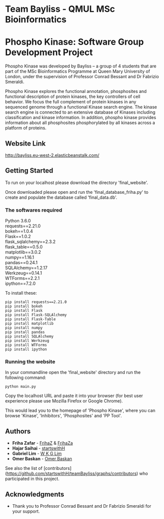 
# Team Bayliss - QMUL MSc Bioinformatics
# Phospho Kinase: Software Group Development Project

Phospho Kinase was developed by Bayliss – a group of 4 students that are part of the MSc Bioinformatics Programme at Queen Mary University of London, under the supervision of Professor Conrad Bessant and Dr Fabrizio Smeraldi.

Phospho Kinase explores the functional annotation, phosphosites and functional description of protein kinases, the key controllers of cell behavior. We focus the full complement of protein kinases in any sequenced genome through a functional Kinase search engine. The kinase search engine is connected to an extensive database of Kinases including classification and kinase information. In addition, phospho kinase provides information about all phosphosites phosphorylated by all kinases across a platform of proteins. 


## Website Link

http://bayliss.eu-west-2.elasticbeanstalk.com/ 

## Getting Started

To run on your localhost please download the directory 'final_website'. 

Once downloaded please open and run the 'final_database_friha.py' to create and populate the database called 'final_data.db'.


### The softwares required

Python 3.6.0 <br/>
requests==2.21.0 <br/>
bokeh==1.0.4 <br/>
Flask==1.0.2 <br/>
flask_sqlalchemy==2.3.2 <br/>
flask_table==0.5.0 <br/>
matplotlib==3.0.2 <br/>
numpy==1.16.1 <br/>
pandas==0.24.1 <br/>
SQLAlchemy==1.2.17 <br/>
Werkzeug==0.14.1 <br/>
WTForms==2.2.1 <br/>
ipython==7.2.0 <br/>

To install these:
```
pip install requests==2.21.0 
pip install bokeh
pip install Flask
pip install Flask-SQLAlchemy
pip install Flask-Table
pip install matplotlib
pip install numpy
pip install pandas
pip install SQLAlchemy
pip install Werkzeug
pip install WTForms
pip install ipython

```

### Running the website

In your commandline open the 'final_website' directory and run the following command:

```
python main.py
```

Copy the localhost URL and paste it into your browser (for best user experience please use Mozilla Firefox or Google Chrome).

This would lead you to the homepage of 'Phospho Kinase', where you can browse 'Kinase', 'Inhibitors', 'Phosphosites' and 'PP Tool'. 


## Authors

* **Friha Zafar** - [FrihaZ](https://github.com/FrihaZ) & [FrihaZa](https://github.com/FrihaZa) 
* **Hajar Saihai** - [startswithH](https://github.com/startswithH)
* **Gabriel Lim** - [W K G Lim](https://github.com/gabelim)
* **Omer Baskan** - [Omer Baskan](https://github.com/omerbaskan)

See also the list of [contributors] (https://github.com/startswithH/teamBayliss/graphs/contributors) who participated in this project.


## Acknowledgments

* Thank you to Professor Conrad Bessant and Dr Fabrizio Smeraldi for your support.


